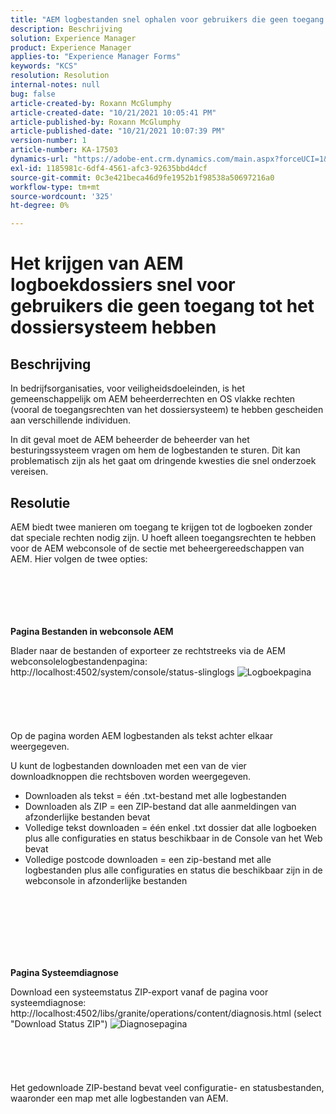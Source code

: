```yaml
---
title: "AEM logbestanden snel ophalen voor gebruikers die geen toegang hebben tot het bestandssysteem"
description: Beschrijving
solution: Experience Manager
product: Experience Manager
applies-to: "Experience Manager Forms"
keywords: "KCS"
resolution: Resolution
internal-notes: null
bug: false
article-created-by: Roxann McGlumphy
article-created-date: "10/21/2021 10:05:41 PM"
article-published-by: Roxann McGlumphy
article-published-date: "10/21/2021 10:07:39 PM"
version-number: 1
article-number: KA-17503
dynamics-url: "https://adobe-ent.crm.dynamics.com/main.aspx?forceUCI=1&pagetype=entityrecord&etn=knowledgearticle&id=3fcd1d03-bb32-ec11-b6e5-000d3a5ba97a"
exl-id: 1185981c-6df4-4561-afc3-92635bbd4dcf
source-git-commit: 0c3e421beca46d9fe1952b1f98538a50697216a0
workflow-type: tm+mt
source-wordcount: '325'
ht-degree: 0%

---
```


# Het krijgen van AEM logboekdossiers snel voor gebruikers die geen toegang tot het dossiersysteem hebben

## Beschrijving


In bedrijfsorganisaties, voor veiligheidsdoeleinden, is het gemeenschappelijk om AEM beheerderrechten en OS vlakke rechten (vooral de toegangsrechten van het dossiersysteem) te hebben gescheiden aan verschillende individuen.

In dit geval moet de AEM beheerder de beheerder van het besturingssysteem vragen om hem de logbestanden te sturen. Dit kan problematisch zijn als het gaat om dringende kwesties die snel onderzoek vereisen.


## Resolutie


AEM biedt twee manieren om toegang te krijgen tot de logboeken zonder dat speciale rechten nodig zijn. U hoeft alleen toegangsrechten te hebben voor de AEM webconsole of de sectie met beheergereedschappen van AEM. Hier volgen de twee opties:
<br><br><br><br> <br><br>


<b>Pagina Bestanden in webconsole AEM</b>

Blader naar de bestanden of exporteer ze rechtstreeks via de AEM webconsolelogbestandenpagina: http://localhost:4502/system/console/status-slinglogs
![Logboekpagina](https://helpx.adobe.com/aem-forms/kb/getting-log-files-directly-from-aem/jcr%3acontent/main-pars/image.img.png/Capture1.PNG "Logboekpagina")<br><br><br><br> <br><br>
Op de pagina worden AEM logbestanden als tekst achter elkaar weergegeven.

U kunt de logbestanden downloaden met een van de vier downloadknoppen die rechtsboven worden weergegeven.

- Downloaden als tekst = één .txt-bestand met alle logbestanden
- Downloaden als ZIP = een ZIP-bestand dat alle aanmeldingen van afzonderlijke bestanden bevat
- Volledige tekst downloaden = één enkel .txt dossier dat alle logboeken plus alle configuraties en status beschikbaar in de Console van het Web bevat
- Volledige postcode downloaden = een zip-bestand met alle logbestanden plus alle configuraties en status die beschikbaar zijn in de webconsole in afzonderlijke bestanden

<br><br><br><br> <br><br>


<b>Pagina Systeemdiagnose</b>

Download een systeemstatus ZIP-export vanaf de pagina voor systeemdiagnose: http://localhost:4502/libs/granite/operations/content/diagnosis.html (select &quot;Download Status ZIP&quot;)
![Diagnosepagina](https://helpx.adobe.com/aem-forms/kb/getting-log-files-directly-from-aem/jcr%3acontent/main-pars/image_0.img.png/Capture2.PNG "Diagnosepagina")<br><br><br><br> <br><br>
Het gedownloade ZIP-bestand bevat veel configuratie- en statusbestanden, waaronder een map met alle logbestanden van AEM.

